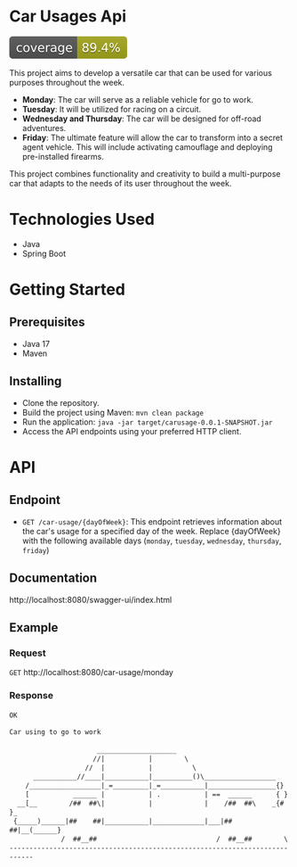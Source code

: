 # Car Usages Api
![Coverage](.github/badges/jacoco.svg)

This project aims to develop a versatile car that can be used for various purposes throughout the week.

- **Monday**: The car will serve as a reliable vehicle for go to work.
- **Tuesday**: It will be utilized for racing on a circuit.
- **Wednesday and Thursday**: The car will be designed for off-road adventures.
- **Friday**: The ultimate feature will allow the car to transform into a secret agent vehicle. This will include activating camouflage and deploying pre-installed firearms.

This project combines functionality and creativity to build a multi-purpose car that adapts to the needs of its user throughout the week.

# Technologies Used

- Java
- Spring Boot

# Getting Started

## Prerequisites

- Java 17
- Maven

## Installing

- Clone the repository.
- Build the project using Maven: `mvn clean package`
- Run the application: `java -jar target/carusage-0.0.1-SNAPSHOT.jar`
- Access the API endpoints using your preferred HTTP client.

# API

## Endpoint

- `GET /car-usage/{dayOfWeek}`: This endpoint retrieves information about the car's usage for a specified day of the week. Replace {dayOfWeek} with the following available days (`monday`, `tuesday`, `wednesday`, `thursday`, `friday`)

## Documentation

http://localhost:8080/swagger-ui/index.html

## Example

### Request

`GET` http://localhost:8080/car-usage/monday

### Response

`OK`


```
Car using to go to work

                      ____________________
                     //|           |        \
                   //  |           |          \
      ___________//____|___________|__________()\__________________
    /__________________|_=_________|_=___________|_________________{}
    [           ______ |           | .           | ==  ______      { }
  __[__        /##  ##\|           |             |    /##  ##\    _{# }_
 {_____)______|##    ##|___________|_____________|___|##    ##|__(______}
             /  ##__##                              /  ##__##        \
----------------------------------------------------------------------------
```